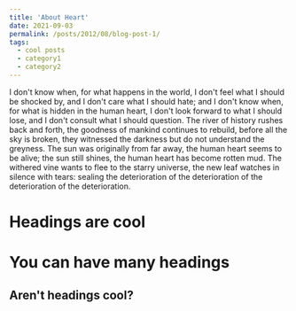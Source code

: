 ```yaml
---
title: 'About Heart'
date: 2021-09-03
permalink: /posts/2012/08/blog-post-1/
tags:
  - cool posts
  - category1
  - category2
---
```


I don't know when, for what happens in the world, I don't feel what I should be shocked by, and I don't care what I should hate; and I don't know when, for what is hidden in the human heart, I don't look forward to what I should lose, and I don't consult what I should question.
The river of history rushes back and forth, the goodness of mankind continues to rebuild, before all the sky is broken, they witnessed the darkness but do not understand the greyness.
The sun was originally from far away, the human heart seems to be alive; the sun still shines, the human heart has become rotten mud.
The withered vine wants to flee to the starry universe, the new leaf watches in silence with tears: sealing the deterioration of the deterioration of the deterioration of the deterioration.

Headings are cool
======

You can have many headings
======

Aren't headings cool?
------

